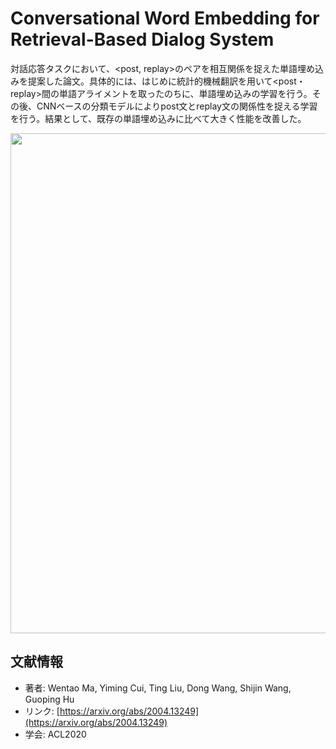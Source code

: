 # Conversational Word Embedding for Retrieval-Based Dialog System 

対話応答タスクにおいて、<post, replay>のペアを相互関係を捉えた単語埋め込みを提案した論文。具体的には、はじめに統計的機械翻訳を用いて<post・replay>間の単語アライメントを取ったのちに、単語埋め込みの学習を行う。その後、CNNベースの分類モデルによりpost文とreplay文の関係性を捉える学習を行う。結果として、既存の単語埋め込みに比べて大きく性能を改善した。

<p align="center">
<img width="800" src="https://user-images.githubusercontent.com/53220859/80865617-9c7b6580-8cc5-11ea-8569-a3e0a7259812.png">
</p>



## 文献情報

- 著者: Wentao Ma, Yiming Cui, Ting Liu, Dong Wang, Shijin Wang, Guoping Hu
- リンク: [https://arxiv.org/abs/2004.13249](https://arxiv.org/abs/2004.13249)
- 学会: ACL2020
